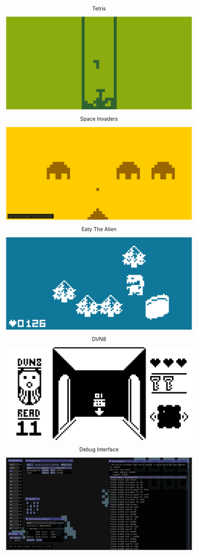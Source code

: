 <p align="center">Tetris</p>
<p align="center">
    <img src="screenshot_1.png"/>
</p>

<p align="center">Space Invaders</p>
<p align="center">
    <img src="screenshot_2.png"/>
</p>

<p align="center">Eaty The Alien</p>
<p align="center">
    <img src="screenshot_4.png"/>
</p>

<p align="center">DVN8</p>
<p align="center">
    <img src="screenshot_5.png"/>
</p>

<p align="center">Debug Interface</p>
<p align="center">
    <img src="screenshot_3.png"/>
</p>
